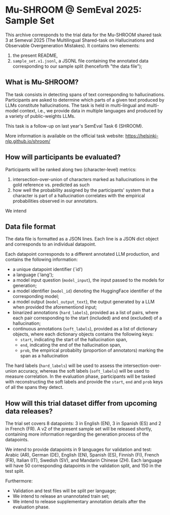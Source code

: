 # Mu-SHROOM @ SemEval 2025: Sample Set
This archive corresponds to the trial data for the Mu-SHROOM shared task 3 at Semeval 2025 (The Multilingual Shared-task on Hallucinations and Observable Overgeneration Mistakes).
It contains two elements:
1. the present README,
2. `sample_set.v1.jsonl`, a JSONL file containing the annotated data corresponding to our sample split (henceforth "the data file");

## What is Mu-SHROOM?
The task consists in detecting spans of text corresponding to hallucinations. 
Participants are asked to determine which parts of a given text produced by LLMs constitute hallucinations.
The task is held in multi-lingual and multi-model context, i.e., we provide data in multiple languages and produced by a variety of public-weights LLMs.

This task is a follow-up on last year's SemEval Task 6 (SHROOM).

More information is available on the official task website: 
https://helsinki-nlp.github.io/shroom/

## How will participants be evaluated?

Participants will be ranked along two (character-level) metrics: 
1. intersection-over-union of characters marked as hallucinations in the gold reference vs. predicted as such
2. how well the probability assigned by the participants' system that a character is part of a hallucination correlates with the empirical probabilities observed in our annotators.

We intend 

## Data file format
The data file is formatted as a JSON lines. Each line is a JSON dict object and corresponds to an individual datapoint.

Each datapoint corresponds to a different annotated LLM production, and contains the following information:
- a unique datapoint identifier (`id')
- a language (`lang');
- a model input question (`model_input`), the input passed to the models for generation;
- a model identifier (`model_id`) denoting the HuggingFace identifier of the corresponding model;
- a model output (`model_output_text`), the output generated by a LLM when provided the aforementiond input;
- binarized annotations (`hard_labels`), provided as a list of pairs, where each pair corresponding to the start (included) and end (excluded) of a hallucination;
- continuous annotations (`soft_labels`), provided as a list of dictionary objects, where each dictionary objects contains the following keys:
   + `start`, indicating the start of the hallucination span,
   + `end`, indicating the end of the hallucination span,
   + `prob`, the empirical probabilty (proportion of annotators) marking the span as a hallucination

The hard labels (`hard_labels`) will be used to assess the intersection-over-union accuracy, whereas the soft labels (`soft_labels`) will be used to measure correlation.
In the evaluation phase, participants will be tasked with reconstructing the soft labels and provide the `start`, `end` and `prob` keys of all the spans they detect. 


## How will this trial dataset differ from upcoming data releases?
The trial set covers 8 datapoints: 3 in English (EN), 3 in Spanish (ES) and 2 in French (FR).
A v2 of the present sample set will be released shortly, containing more information regarding the generation process of the datapoints.

We intend to provide datapoints in 9 languages for validation and test: Arabic (AR), German (DE), English (EN), Spanish (ES), Finnish (FI), French (FR), Italian (IT), Swedish (SV), and Mandarin Chinese (ZH). Each language will have 50 corresponding datapoints in the validation split, and 150 in the test split.

Furthermore:
- Validation and test files will be split per language;
- We intend to release an unannotated train set;
- We intend to release supplementary annotation details after the evaluation phase.


